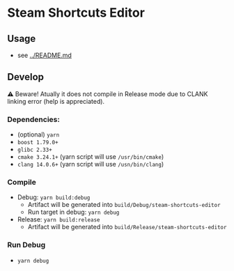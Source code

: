 # Steam Shortcuts Editor
## Usage
- see [../README.md](../README.md)
## Develop
⚠️ Beware! Atually it does not compile in Release mode due to CLANK linking error (help is appreciated).
### Dependencies: 
- (optional) `yarn`
- `boost 1.79.0+`
- `glibc 2.33+` 
- `cmake 3.24.1+` (yarn script will use `/usr/bin/cmake`)
- `clang 14.0.6+` (yarn script will use `/usn/bin/clang`)
### Compile
- Debug: `yarn build:debug`
  - Artifact will be generated into `build/Debug/steam-shortcuts-editor`
  - Run target in debug: `yarn debug`
- Release: `yarn build:release`
  - Artifact will be generated into `build/Release/steam-shortcuts-editor`

### Run Debug
- `yarn debug`
